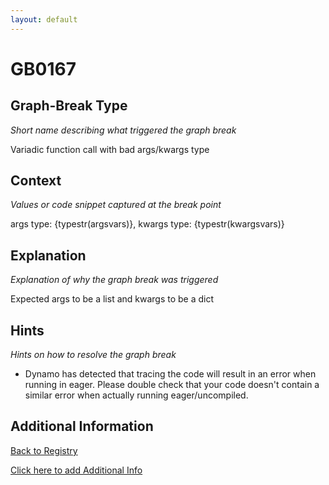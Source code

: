 ```yaml
---
layout: default
---
```

# GB0167

## Graph-Break Type
*Short name describing what triggered the graph break*

Variadic function call with bad args/kwargs type

## Context
*Values or code snippet captured at the break point*

args type: {typestr(argsvars)}, kwargs type: {typestr(kwargsvars)}

## Explanation
*Explanation of why the graph break was triggered*

Expected args to be a list and kwargs to be a dict

## Hints
*Hints on how to resolve the graph break*

- Dynamo has detected that tracing the code will result in an error when running in eager. Please double check that your code doesn't contain a similar error when actually running eager/uncompiled.


## Additional Information

<!-- ADDITIONAL INFORMATION START - Add custom information below this line -->

<!-- ADDITIONAL INFORMATION END -->

[Back to Registry](../index.html)

[Click here to add Additional Info](https://github.com/pytorch-labs/compile-graph-break-site/edit/main/docs/gb/gb0167.md)
